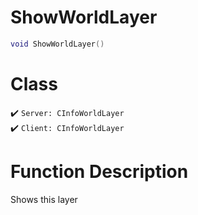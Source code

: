# ShowWorldLayer
```lua
void ShowWorldLayer()
```
# Class
✔️ `Server: CInfoWorldLayer`  
✔️ `Client: CInfoWorldLayer`  

# Function Description
Shows this layer
